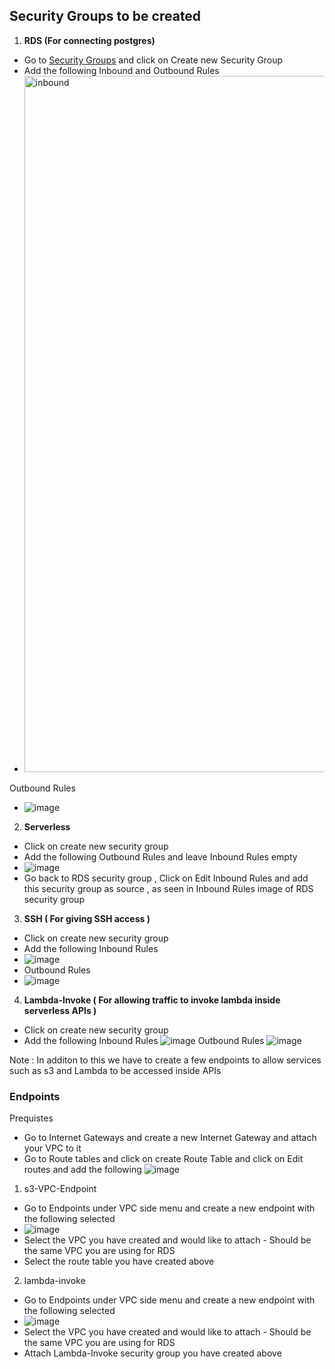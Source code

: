 ## Security Groups to be created

1. **RDS (For connecting postgres)**
  - Go to [Security Groups](https://ap-southeast-1.console.aws.amazon.com/vpcconsole/home?region=ap-southeast-1#SecurityGroups) and 
    click on Create new Security Group
  -  Add the following Inbound and Outbound Rules
  - <img width="1114" alt="inbound" src="https://github.com/user-attachments/assets/fd6c4b33-80ae-4722-867b-f6dd66ddd296">
  Outbound Rules
  - ![image](https://github.com/user-attachments/assets/36dec898-f871-448b-8ec5-7ed95ab5140a)
    
2. **Serverless**
  - Click on create new security group
  -  Add the following Outbound Rules and leave Inbound Rules empty
  -  ![image](https://github.com/user-attachments/assets/b7a18572-0b54-4c4d-8454-5deb8d6b6304)
  - Go back to RDS security group , Click on Edit Inbound Rules and add this security group as source ,
    as seen in Inbound Rules image of RDS security group
    
3. **SSH ( For giving SSH access )**
  -  Click on create new security group
  -  Add the following Inbound Rules
  -  ![image](https://github.com/user-attachments/assets/1de88542-3177-4cfc-b2aa-4a84e6e00d8a)
  -  Outbound Rules
  - ![image](https://github.com/user-attachments/assets/b7a18572-0b54-4c4d-8454-5deb8d6b6304)

4. **Lambda-Invoke ( For allowing traffic to invoke lambda inside serverless APIs )**
  - Click on create new security group
  -  Add the following Inbound Rules
  ![image](https://github.com/user-attachments/assets/1a30cebc-ef69-4be2-a04c-60a3d7a05dd4)
  Outbound Rules
  ![image](https://github.com/user-attachments/assets/bcb1f725-29f1-4657-a495-4f0f9a46b37d)

Note : In additon to this we have to create a few endpoints to allow services such as s3 and Lambda to be accessed inside APIs

### Endpoints
Prequistes
  - Go to Internet Gateways and create a new Internet Gateway and attach your VPC to it
  - Go to Route tables and click on create Route Table and click on Edit routes and add the following
    ![image](https://github.com/user-attachments/assets/72c373eb-99c0-4d03-b9b7-67333563523e)

1. s3-VPC-Endpoint
 - Go to Endpoints under VPC side menu and create a new endpoint with the following selected
 - ![image](https://github.com/user-attachments/assets/5effb567-f2d8-4c87-820a-ce852e9fa056)
 - Select the VPC you have created and would like to attach - Should be the same VPC you are using for RDS
 - Select the route table you have created above

2. lambda-invoke
  -  Go to Endpoints under VPC side menu and create a new endpoint with the following selected
  -  ![image](https://github.com/user-attachments/assets/2eabbbae-b50f-42b3-b142-fde07153ebb2)
  -  Select the VPC you have created and would like to attach - Should be the same VPC you are using for RDS
  -  Attach Lambda-Invoke security group you have created above


